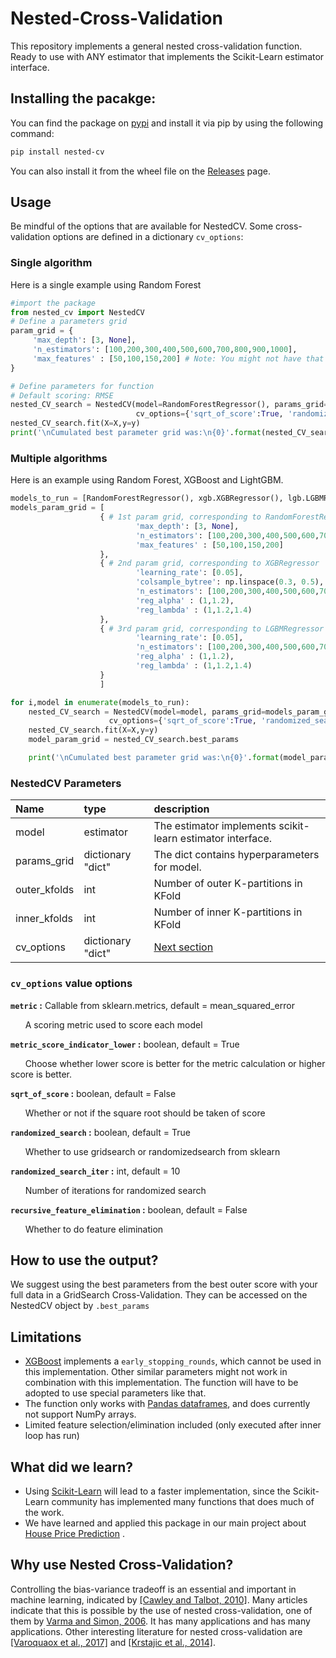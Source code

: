 # Nested-Cross-Validation
This repository implements a general nested cross-validation function. Ready to use with ANY estimator that implements the Scikit-Learn estimator interface.
## Installing the pacakge:
You can find the package on [pypi](https://pypi.org/project/nested-cv/) and install it via pip by using the following command:
```bash
pip install nested-cv
```
You can also install it from the wheel file on the [Releases](https://github.com/casperbh96/Nested-Cross-Validation/releases) page.
## Usage
Be mindful of the options that are available for NestedCV. Some cross-validation options are defined in a dictionary `cv_options`:

### Single algorithm
Here is a single example using Random Forest
```python
#import the package 
from nested_cv import NestedCV
# Define a parameters grid
param_grid = {
     'max_depth': [3, None],
     'n_estimators': [100,200,300,400,500,600,700,800,900,1000],
     'max_features' : [50,100,150,200] # Note: You might not have that many features
}

# Define parameters for function
# Default scoring: RMSE
nested_CV_search = NestedCV(model=RandomForestRegressor(), params_grid=param_grid , outer_kfolds=5, inner_kfolds=5, 
                      	    cv_options={'sqrt_of_score':True, 'randomized_search_iter':30})
nested_CV_search.fit(X=X,y=y)
print('\nCumulated best parameter grid was:\n{0}'.format(nested_CV_search.best_params))
```

### Multiple algorithms
Here is an example using Random Forest, XGBoost and LightGBM.
```python
models_to_run = [RandomForestRegressor(), xgb.XGBRegressor(), lgb.LGBMRegressor()]
models_param_grid = [ 
                    { # 1st param grid, corresponding to RandomForestRegressor
                            'max_depth': [3, None],
                            'n_estimators': [100,200,300,400,500,600,700,800,900,1000],
                            'max_features' : [50,100,150,200]
                    }, 
                    { # 2nd param grid, corresponding to XGBRegressor
                            'learning_rate': [0.05],
                            'colsample_bytree': np.linspace(0.3, 0.5),
                            'n_estimators': [100,200,300,400,500,600,700,800,900,1000],
                            'reg_alpha' : (1,1.2),
                            'reg_lambda' : (1,1.2,1.4)
                    },
                    { # 3rd param grid, corresponding to LGBMRegressor
                            'learning_rate': [0.05],
                            'n_estimators': [100,200,300,400,500,600,700,800,900,1000],
                            'reg_alpha' : (1,1.2),
                            'reg_lambda' : (1,1.2,1.4)
                    }
                    ]

for i,model in enumerate(models_to_run):
    nested_CV_search = NestedCV(model=model, params_grid=models_param_grid[i], outer_kfolds=5, inner_kfolds=5, 
                      cv_options={'sqrt_of_score':True, 'randomized_search_iter':30})
    nested_CV_search.fit(X=X,y=y)
    model_param_grid = nested_CV_search.best_params

    print('\nCumulated best parameter grid was:\n{0}'.format(model_param_grid))
```
### NestedCV Parameters 
| Name        | type           | description  |
| :------------- |:-------------| :-----|
| model      | estimator | The estimator implements scikit-learn estimator interface. |
| params_grid      | dictionary "dict"      |   The dict contains hyperparameters for model. |
| outer_kfolds | int      |    Number of outer K-partitions in KFold |
| inner_kfolds | int      | Number of inner K-partitions in KFold    | 
| cv_options | dictionary "dict"      |    [Next section](#cv_options-value-options) |

### `cv_options` value options
**`metric` :** Callable from sklearn.metrics, default = mean_squared_error

&nbsp;&nbsp;&nbsp;&nbsp;&nbsp;&nbsp;A scoring metric used to score each model

**`metric_score_indicator_lower` :** boolean, default = True

&nbsp;&nbsp;&nbsp;&nbsp;&nbsp;&nbsp;Choose whether lower score is better for the metric calculation or higher score is better.

**`sqrt_of_score` :** boolean, default = False

&nbsp;&nbsp;&nbsp;&nbsp;&nbsp;&nbsp;Whether or not if the square root should be taken of score

**`randomized_search` :** boolean, default = True

&nbsp;&nbsp;&nbsp;&nbsp;&nbsp;&nbsp;Whether to use gridsearch or randomizedsearch from sklearn

**`randomized_search_iter` :** int, default = 10

&nbsp;&nbsp;&nbsp;&nbsp;&nbsp;&nbsp;Number of iterations for randomized search

**`recursive_feature_elimination` :** boolean, default = False

&nbsp;&nbsp;&nbsp;&nbsp;&nbsp;&nbsp;Whether to do feature elimination

## How to use the output?
We suggest using the best parameters from the best outer score with your full data in a GridSearch Cross-Validation. They can be accessed on the NestedCV object by `.best_params`

## Limitations
- [XGBoost](https://xgboost.readthedocs.io/en/latest/) implements a `early_stopping_rounds`, which cannot be used in this implementation. Other similar parameters might not work in combination with this implementation. The function will have to be adopted to use special parameters like that.
- The function only works with [Pandas dataframes](https://pandas.pydata.org/pandas-docs/stable/reference/api/pandas.DataFrame.html), and does currently not support NumPy arrays.
- Limited feature selection/elimination included (only executed after inner loop has run)

## What did we learn?
- Using [Scikit-Learn](https://github.com/scikit-learn/scikit-learn) will lead to a faster implementation, since the Scikit-Learn community has implemented many functions that does much of the work.
- We have learned and applied this package in our main project about [House Price Prediction](https://github.com/casperbh96/house-price-prediction) .

## Why use Nested Cross-Validation?
Controlling the bias-variance tradeoff is an essential and important in machine learning, indicated by [[Cawley and Talbot, 2010]](http://jmlr.csail.mit.edu/papers/volume11/cawley10a/cawley10a.pdf). Many articles indicate that this is possible by the use of nested cross-validation, one of them by [Varma and Simon, 2006](https://www.ncbi.nlm.nih.gov/pmc/articles/PMC1397873/pdf/1471-2105-7-91.pdf). It has many applications and has many applications. Other interesting literature for nested cross-validation are [[Varoquaox et al., 2017]](https://arxiv.org/pdf/1606.05201.pdf) and [[Krstajic et al., 2014]](https://jcheminf.biomedcentral.com/track/pdf/10.1186/1758-2946-6-10).
